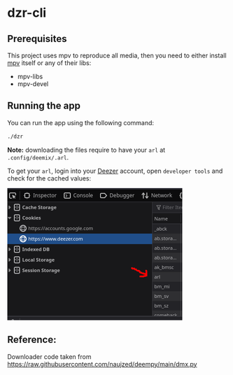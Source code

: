 # dzr-cli

## Prerequisites

This project uses mpv to reproduce all media, then you need to either install [mpv](https://mpv.io) itself or any of their libs:

- mpv-libs
- mpv-devel

## Running the app

You can run the app using the following command:

```sh
./dzr
```

**Note:** downloading the files require to have your `arl` at `.config/deemix/.arl`.

To get your `arl`, login into your [Deezer](https://deezer.com) account, open `developer tools` and check for the cached values:

![arl](docs/arl.png)

## Reference:
Downloader code taken from https://raw.githubusercontent.com/naujzed/deempy/main/dmx.py